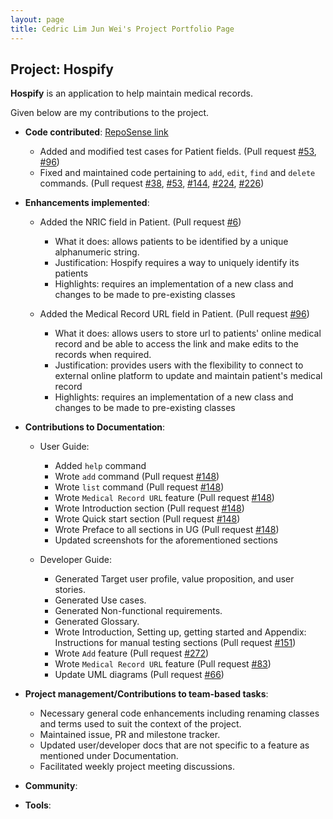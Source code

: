 ```yaml
---
layout: page
title: Cedric Lim Jun Wei's Project Portfolio Page
---
```


## Project: Hospify

**Hospify** is an application to help maintain medical records.

Given below are my contributions to the project.

* **Code contributed**: [RepoSense link](https://nus-cs2103-ay2021s1.github.io/tp-dashboard/#breakdown=true&search=cedo8)
  * Added and modified test cases for Patient fields. (Pull request [\#53](), [\#96]())
  * Fixed and maintained code pertaining to `add`, `edit`, `find` and `delete` commands. (Pull request [\#38](), [\#53](), [\#144](), [\#224](), [\#226]())

* **Enhancements implemented**: 
  * Added the NRIC field in Patient. (Pull request [\#6]())
    * What it does: allows patients to be identified by a unique alphanumeric string.
    * Justification: Hospify requires a way to uniquely identify its patients
    * Highlights: requires an implementation of a new class and changes to be made to pre-existing classes
  
  * Added the Medical Record URL field in Patient. (Pull request [\#96]())
    * What it does: allows users to store url to patients' online medical record and be able to access the link and make edits to the records when required.
    * Justification: provides users with the flexibility to connect to external online platform to update and maintain patient's medical record
    * Highlights: requires an implementation of a new class and changes to be made to pre-existing classes
    
* **Contributions to Documentation**:
  * User Guide:
    * Added `help` command
    * Wrote `add` command (Pull request [\#148]())
    * Wrote `list` command (Pull request [\#148]())
    * Wrote `Medical Record URL` feature (Pull request [\#148]())
    * Wrote Introduction section (Pull request [\#148]())
    * Wrote Quick start section (Pull request [\#148]())
    * Wrote Preface to all sections in UG (Pull request [\#148]())
    * Updated screenshots for the aforementioned sections
  
  * Developer Guide:
    * Generated Target user profile, value proposition, and user stories.
    * Generated Use cases.
    * Generated Non-functional requirements.
    * Generated Glossary.
    * Wrote Introduction, Setting up, getting started and Appendix: Instructions for manual testing sections (Pull request [\#151]())
    * Wrote `Add` feature (Pull request [\#272]())
    * Wrote `Medical Record URL` feature (Pull request [\#83]())
    * Update UML diagrams (Pull request [\#66]())

* **Project management/Contributions to team-based tasks**:
    * Necessary general code enhancements including renaming classes and terms used to suit the context of the project.
    * Maintained issue, PR and milestone tracker.
    * Updated user/developer docs that are not specific to a feature as mentioned under Documentation.
    * Facilitated weekly project meeting discussions.

* **Community**:

* **Tools**:
